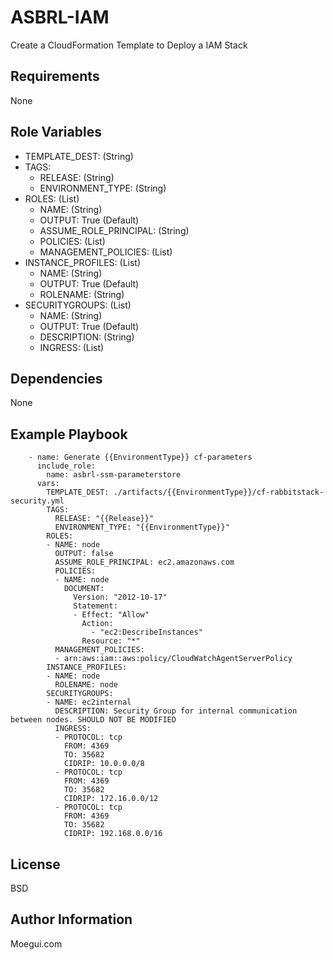 ASBRL-IAM
=========

Create a CloudFormation Template to Deploy a IAM Stack

Requirements
------------

None


Role Variables
--------------

- TEMPLATE_DEST: (String)
- TAGS:
    - RELEASE: (String)
    - ENVIRONMENT_TYPE: (String)
- ROLES: (List)
    - NAME: (String)
    - OUTPUT: True (Default)
    - ASSUME_ROLE_PRINCIPAL: (String)
    - POLICIES: (List)
    - MANAGEMENT_POLICIES: (List)
- INSTANCE_PROFILES: (List)
    - NAME: (String)
    - OUTPUT: True (Default)
    - ROLENAME: (String)
- SECURITYGROUPS: (List)
    - NAME: (String)
    - OUTPUT: True (Default)
    - DESCRIPTION: (String)
    - INGRESS: (List)


Dependencies
------------

None

Example Playbook
----------------

        - name: Generate {{EnvironmentType}} cf-parameters
          include_role:
            name: asbrl-ssm-parameterstore
          vars:
            TEMPLATE_DEST: ./artifacts/{{EnvironmentType}}/cf-rabbitstack-security.yml
            TAGS:
              RELEASE: "{{Release}}"
              ENVIRONMENT_TYPE: "{{EnvironmentType}}"
            ROLES:
            - NAME: node
              OUTPUT: false
              ASSUME_ROLE_PRINCIPAL: ec2.amazonaws.com
              POLICIES:
              - NAME: node
                DOCUMENT:
                  Version: "2012-10-17"
                  Statement:
                  - Effect: "Allow"
                    Action: 
                      - "ec2:DescribeInstances"
                    Resource: "*"
              MANAGEMENT_POLICIES:
              - arn:aws:iam::aws:policy/CloudWatchAgentServerPolicy
            INSTANCE_PROFILES:
            - NAME: node
              ROLENAME: node
            SECURITYGROUPS:
            - NAME: ec2internal
              DESCRIPTION: Security Group for internal communication between nodes. SHOULD NOT BE MODIFIED
              INGRESS: 
              - PROTOCOL: tcp
                FROM: 4369
                TO: 35682
                CIDRIP: 10.0.0.0/8
              - PROTOCOL: tcp
                FROM: 4369
                TO: 35682
                CIDRIP: 172.16.0.0/12
              - PROTOCOL: tcp
                FROM: 4369
                TO: 35682
                CIDRIP: 192.168.0.0/16
            
License
-------

BSD

Author Information
------------------

Moegui.com
